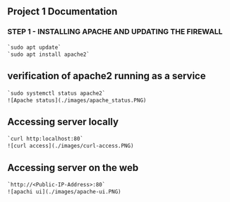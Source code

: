 ## Project 1 Documentation

### STEP 1 - INSTALLING APACHE AND UPDATING THE FIREWALL
	`sudo apt update`
	`sudo apt install apache2`


## verification of apache2 running as a service
	`sudo systemctl status apache2`
    ![Apache status](./images/apache_status.PNG)

## Accessing server locally
	`curl http:localhost:80`
	![curl access](./images/curl-access.PNG)

## Accessing server on the web
	`http://<Public-IP-Address>:80`
	![apachi ui](./images/apache-ui.PNG)
